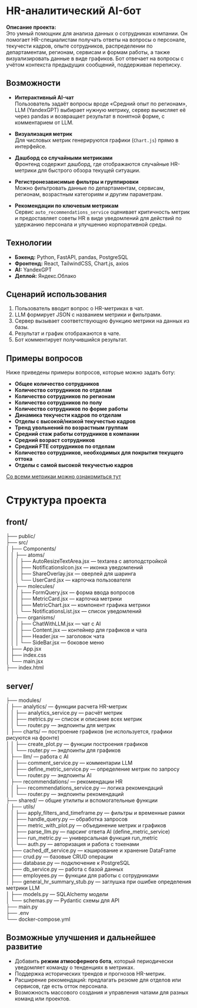 # HR-аналитический AI-бот

**Описание проекта:**  
Это умный помощник для анализа данных о сотрудниках компании. Он помогает HR-специалистам получать ответы на вопросы о персонале, текучести кадров, опыте сотрудников, распределении по департаментам, регионам, сервисам и формам работы, а также визуализировать данные в виде графиков. Бот отвечает на вопросы с учётом контекста предыдущих сообщений, поддерживая переписку.

## Возможности

- **Интерактивный AI-чат**  
  Пользователь задаёт вопросы вроде «Средний опыт по регионам», LLM (YandexGPT) выбирает нужную метрику, сервер вычисляет её через pandas и возвращает результат в понятной форме, с комментарием от LLM.

- **Визуализация метрик**  
  Для числовых метрик генерируются графики (`Chart.js`) прямо в интерфейсе.
  
- **Дашборд со случайными метриками**  
  Фронтенд содержит дашборд, где отображаются случайные HR-метрики для быстрого обзора текущей ситуации.  

- **Регистронезависимые фильтры и группировки**  
  Можно фильтровать данные по департаментам, сервисам, регионам, возрастным категориям и другим параметрам.

- **Рекомендации по ключевым метрикам**  
  Сервис `auto_recommendations_service` оценивает критичность метрик и предоставляет советы HR в виде уведомлений для действий по удержанию персонала и улучшению корпоративной среды.

## Технологии

- **Бэкенд:** Python, FastAPI, pandas, PostgreSQL
- **Фронтенд:** React, TailwindCSS, Chart.js, axios
- **AI:** YandexGPT
- **Деплой:** Яндекс.Облако

## Сценарий использования

1. Пользователь вводит вопрос о HR-метриках в чат.
2. LLM формирует JSON с названием метрики и фильтрами.
3. Сервер вызывает соответствующую функцию метрики на данных из базы.
4. Результат и график отображаются в чате.
5. Бот комментирует получившийся результат. 

## Примеры вопросов

Ниже приведены примеры вопросов, которые можно задать боту:

- **Общее количество сотрудников**
- **Количество сотрудников по отделам**
- **Количество сотрудников по регионам**
- **Количество сотрудников по полу**
- **Количество сотрудников по форме работы**
- **Динамика текучести кадров по отделам**
- **Отделы с высокой/низкой текучестью кадров**
- **Тренд увольнений по возрастным группам**
- **Средний стаж работы сотрудников в компании**
- **Средний возраст сотрудников**
- **Средний FTE сотрудников по отделам**
- **Количество сотрудников, необходимых для покрытия текущего оттока**
- **Отделы с самой высокой текучестью кадров**

[Со всеми метрикаи можно ознакомиться тут](https://github.com/jusa11/ai-hackathon/blob/main/server/modules/analytics/metrics.py)

# Структура проекта

## front/
├── public/  
├── src/  
│   ├── Components/  
│   │   ├── atoms/  
│   │   │   ├── AutoResizeTextArea.jsx — textarea с автоподстройкой  
│   │   │   ├── NotificationsIcon.jsx — иконка уведомлений  
│   │   │   ├── ShareOverlay.jsx — оверлей для шаринга  
│   │   │   └── UserCard.jsx — карточка пользователя  
│   │   ├── molecules/  
│   │   │   ├── FormQuery.jsx — форма ввода вопросов  
│   │   │   ├── MetricCard.jsx — карточка метрики  
│   │   │   ├── MetricChart.jsx — компонент графика метрики  
│   │   │   └── NotificationsList.jsx — список уведомлений  
│   │   ├── organisms/  
│   │   │   ├── ChatWithLLM.jsx — чат с AI  
│   │   │   ├── Content.jsx — контейнер для графиков и чата  
│   │   │   ├── Header.jsx — заголовок чата  
│   │   │   └── SideBar.jsx — боковое меню  
│   ├── App.jsx  
│   ├── index.css  
│   └── main.jsx  
├── index.html  

## server/
├── modules/  
│   ├── analytics/ — функции расчета HR-метрик  
│   │   ├── analytics_service.py — расчёт метрик  
│   │   ├── metrics.py — список и описание всех метрик  
│   │   └── router.py — эндпоинты для метрик  
│   ├── charts/ — построение графиков (не используется, графики рисуются на фронте)  
│   │   ├── create_plot.py — функции построения графиков  
│   │   └── router.py — эндпоинты для графиков  
│   ├── llm/ — работа с AI  
│   │   ├── comment_service.py — комментарии LLM  
│   │   ├── define_metric_service.py — определение метрик по запросу  
│   │   └── router.py — эндпоинты AI  
│   ├── recommendations/ — рекомендации HR  
│   │   ├── recommendations_service.py — логика рекомендаций  
│   │   └── router.py — эндпоинты рекомендаций  
├── shared/ — общие утилиты и вспомогательные функции  
│   ├── utils/  
│   │   ├── apply_filters_and_timeframe.py — фильтры и временные рамки  
│   │   ├── handle_query.py — обработка запросов  
│   │   ├── metric_with_plot.py — объединение метрик и графиков  
│   │   ├── parse_llm.py — парсинг ответа AI (define_metric_service)  
│   │   ├── run_metric.py — универсальная функция run_metric  
│   │   └── auth.py — авторизация и работа с токенами  
│   ├── cached_df_service.py — кэширование и хранение DataFrame  
│   ├── crud.py — базовые CRUD операции  
│   ├── database.py — подключение к PostgreSQL  
│   ├── db_service.py — работа с базой данных  
│   ├── employees.py — функции для работы с сотрудниками  
│   ├── general_hr_summary_stub.py — заглушка при ошибке определения метрики LLM  
│   ├── models.py — SQLAlchemy модели  
│   └── schemas.py — Pydantic схемы для API  
├── main.py  
├── .env  
└── docker-compose.yml


## Возможные улучшения и дальнейшее развитие

- Добавить **режим атмосферного бота**, который периодически уведомляет команду о тенденциях в метриках.
- Поддержка исторических трендов и прогнозов HR-метрик.
- Расширение рекомендаций: предлагать резюме для отделов или сервисов, где есть отток персонала.
- Возможность массового создания и управления чатами для разных команд или проектов.
